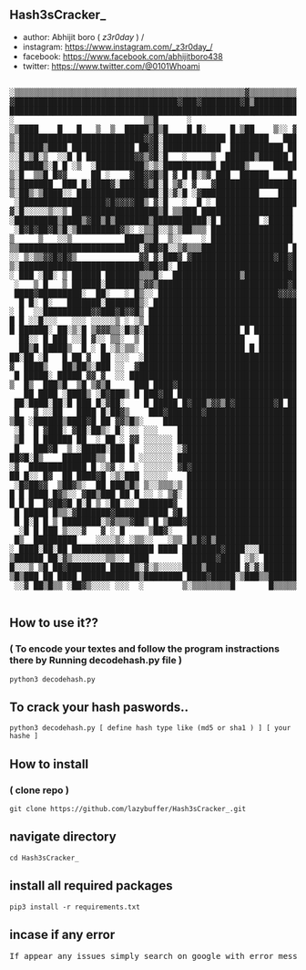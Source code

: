 ## Hash3sCracker_ 
- author: Abhijit boro ( _z3r0day_ ) /
- instagram: https://www.instagram.com/_z3r0day_/
- facebook: https://www.facebook.com/abhijitboro438
- twitter: https://www.twitter.com/@0101Whoami
<!-- banner -->
<pre>

░▒▒▒▒▒▒▒▒▒▒▒▒▒▒▒▒▒▒▒▒▒▒▒▒▒▒▒▒▒▒▒▒▒▒▒▒▒▒▒▒▒▒▒▒▒▒▒▒▓▒▒▒▒▒▒▒▒▒▒▒▒▒▒▒▒▒▒▒▒▒▒▒▒▒▒▒▒▒▒▒▒▒▒▒▒▒▒▒▒▒░█ ▓▒▒▒▒░
▓██████████████████████████████████▓███▓████████▓█▒████████████████████▒███████████████████▓█░██▓██▓
███████████████████████████████████████████████████████████████████████████████████████████████████▓
░                           ▒▒█      ░                                █ ██                          
░▒████    █   █   ▒  ▒  █████▒█▒█    █ █░     █ ▒██    ▒░░ ▓█▒ ████████ ███ ▒▒  █░  ███████████████ 
▒░██████████████████████████▓▓█░█████████████ ████████   ██████████████ █▓█████████████████████████ 
▒░█████▒████ █████████████ ██▓█░████████████  ███████████ █████████████ █▓█   ████ ░ █▓  ▒       ██ 
░░█░▒█░▒  ░░█ █ ██████████▓▓▒▓█░█   ░     ▒  ██████▒██████ █  █ ████▓██ █▒█░▒ ░▒██      ▒░▓▒▓░▓░███ 
░░█████▒░█ █ ░▒  ░██████████▒░▒░███████████ █████▒     █████░ █ ███████ █▒█  █░░████▒░▒█▒ ▓▒██▓████ 
▒░█  ▒▒█ █▓▓     ██ ░    ▓██▓▓█▒█ ▓ █ █░▒▓ ███  ██████    █ █ █░██░░░██ █▓█▒██▓███      ▓    ░█░███ 
▒░███████  ███ █░████▓░█████▓▒█░█ ▒▓░ ▓   ▓█████████████████░█ ▒████░██ █▓█████████▓█▓█████████████ 
▒░██▒░▒████░░ █████████████████░█░▓░█ ░▓████████████    ████▓ █ ███ ░██ █▓███████████████████████ █ 
 ░██████████████████▓█▓▓▓▓██▒ ▓░█   ░  █ ░ █████████████████░█▓ ███░▓██ █░█       █    █    █    ▒█ 
▓░█░░░░░▒░░▒ ██████████████████▒█ ▒▒███ ███████████████████ █▓█ ███████ ███████████████████████████ 
░█████████▒████▒▓██▒█▒███████▒███████████░█ ████████ ░█████ ████░██████ █████████░▓██░█░▓▓▓░▓█▓█░███
 ░█▓█▓██▓█▒█░▒█████████▓▒░ ░▒▒█░░▒░▒██▒▒▒ █████████████████ ▓▒▒▒▒▒▒▒▒░▓▒██░░▒▒▒▒████▒██▓██████▓▒░░▒ 
▒     ▒   ░░▒           ████▒▒█  ▒░░    ░ █████████████████ ░░░░░░░░░░█ █▓ ░░  ░        ░      ████ 
▒▒█████████████████████████░▓██▓█░░▒▓▒▒▒██████████████████ █▓ ██░░░░░ █ ███████████████████████████ 
░░ ▒░▒▒▓▓█▓█▓▒             ▓▓ ▓░███▓ ▓█████████████████▓██▓██▒░ ▓██████ █░█ ██░▓█ ░███████████████  
▒░██████████████████████████▓██▓█░ ███████████████████████▓█████▓   ███ ███ ████████▒██ ████░▓▓█░█  
░ ███ ░██░ ▒ ██████ ███████▒▒▒█░  ██████████████▒███████████████████ ██ █▒█ ████████ ██ ██ █ █░█ █  
 ░   ▒ █   ▒ ██████░███████▒▓▓▒███████████████████████████▓█▓███████ █▓ █▒█ ██  ██████████████████  
 ████▓█████████░  ██░   ░ █▒░░ █████████████████████████▓▓▓▓▓▓▓▒▒ ██ █  ▓░█ ████░███   █ █   █ ▒ █  
  █ █░ █░   ███████░███████▒░ ███████████████████████████████████▓█████ █░█ ░  █  ██     █▒    ███  
░ █  ░░██████████▓▓███▓█▓▓█▒ ████████████████████████████████████▓█▓████░ █████████████▒░▓████ ▒ █  
█ █ ░░█░░░   ░░░ ░░░░░▒ ░ ░▒ ██████████████████████████████████████▒████ ░░░░░░░░░░░░░░███░░░█ ▓▓█  
█ ██████░ ██░▒░█ ▒▓▓▓▒▒░█▒▓░████████████████████ █ █████████████████████▓░ ▒▒▒░▒▒▒▒▓▓░░█░▒▒▒▒███░█  
  ██░░ █ ███ ░░█ ▓░░ ▒▒░  ▒ █████████████████████   █████████████████████  ▒▒▓▒▒▒▒▒▒▒░ ░▒   ░▓   █  
  ██▒█ █████▒  █ ░ █ ░▒░▒▒░ █████████████████████ █ █████████████████████  ▒▒▒░▒▒▒▒▓▒░ ████ ▒█████  
██░██ ░█   █ ██ ▓  ██ ░░░  ░██████████████████████████████████████████████  ░░░░▒░░█ ░ █  █  █ ▒ █  
▓  ████▒   ██▒██▒░███ ░░  ▓███████████████████████████████████████████████▓ ▒▒░▒░░░    ████░ ░█▓███ 
 █ █████░ █████ ▓▓ ▓  ░░ ████████████████████████████████████████████ █████  ░    ░██ ██ ██▒ ██ ███ 
▒  █▒  ███▒█  ▒█ ▒▓▒█     ███ ████▓███████████████████████████████ ████  ███ ░ ██    ░█░█ █░ ██ ███ 
   ██ ████ ░████▒ ░█▓███▒ █ ███▓██ ███████████████████████████████ █▓░ ██ █  ░ ██░██▓ █ █░█  ██ ███ 
 ██░████░██░█ ███ █░▓██░    █ █████ █▓███▒▓▓▒█▓████████▓█ ███  ▒█ ▓████░██  ░░░ ██  ▓ █▓█▒██▒█  ███ 
 █   ▓ ░░██   ████ █░██▓▒    ███▓███████▓███████████████████████████████     ▒▓  ██ █ █ █▒ █ █   ██▓
▒██ ░██████▒████▓█ ██ ▓▓▒█▒░    ████████████████████████████████████ █   ░ █ █ █░█  █ █ ██░███    █ 
 ░█  █ ▓███░ ▓██░██▒░ █░ ░░ ░░░    ██████████████████████████████      ░░░ █░▒▓█ ██████ █  ██████▓██
 ▒█  █ ██████ ██  ░ ██ ░ ▓▓ ░░░░░░ ████████████████████████████▓█  ░░░░░░░ ▒ █ █░▓█████ █▒░██   ████
 █   ███▓█  ▒ ░█████░███ █  ░░░░░░ ░▓█████████████████████████▒▓█▓ ░░░░░░░ ████    █ ████  ███ ░   █
██▓█░█▒    ███████▒▒ ███ █ ░░░░░░░ ██████████████████████████ ███▒ ░░░░░░░  ▒▓█ ████ █  █▒██ █  █  █
░▓  ████████████ █ ░▒▓ ░  ░ ░░░░░░ ▓█▓████████████████████████░ ██ ░░░░░░░ ░  ████▒ ░█▒ ██░█ █  █ █▒
██ █░░ █▓  ██ ████▓█ ░▒░███ ░░░░░    ████████████████████████████   ░ ░░░░░█▒  ▒▒▓▓████░██████ ██ █▒
 ░█▓██▓▓  ▒██▓▒░  ██ ███▒█▒ ▒░░▒▒▒░▒ ██████████████████████████░   ░░░░░░  ████  ▒█▒▒░█▒█▓▒███████  
█ █ ████ █▓▒░░ ▓██▒███ ██ █ ░░ ░ ▒▓░ ███████████████████████████ ▒▒░ ▒▓▒▒█▓ ██████ ▓█▒▓▓ ▒█▒████████
█ █ █  █▓██▓█ █░█ ▒ ░██ ░░ ███████▓  ████████████████████████████░████░ ▓█░ ▒░█ ▒░██▓ ▒▓░██▒▒█▓▓███ 
 █ █████ █▒▒░▓███████▓███████████ ▓█ ███████████████████████▒█░█ █ ██▓███▒░█ ░█ ████ ██▒█ █ █▒ █▒██░
 █ █░█ █ ▒ ████████░▒▓▒▒▒▓██▒ █ ▒███▓███████████████████████████ ▓░██████████░██████░  ██░███ ▓█▓ █ 
  ░█ █ ███ ▒░░░▓   ▓ ░ █     ▒██▓░   █████████████████████████▓█ ██▓░ ▒░░░░ ░░  ░▒▒█░██▒ ░░ ▒██ █ ░ 
 █▒  █████████    ░░░░▒░ ░▒▒░░   ░▒▒ █▒█▓█▒████████████████████ ░░▒▒▓▓████████████░██░▒███████ ██░  
░ ████░██░██ █████████████████ ████ ████████▓████░░░██████████▓▒█         ████▒▓███▒████░  ░█▒█████▓
▒██████ ██░▓▒░░░░░░░▒▒░░ ████       ███████▓████ ░▒░ ████████████ ▓█ ▒█████ ██████████████████░ █▓█░
█░░░▒ ▒█ ██▓████████ █████▒░▓░▒░░░░░████▒███████ ▓░▓░██████████ █ ▒░███▒████ ██▓ █████▓██░███ ██░██▒
▒█▒███ ██ ████ ████████████▒████████ ████▓█████░▒███▒▒███████████ ██████ ████ ███████ █████ ███  ██▒
 ░░▓ ██▒█▒▒ ░██▓▒░░░░ ░░░  ░        ▒░▒▒▒▒▒▒▒▒█       █▒▒▒▒▒▒▒▒▒  ▓░   ░▒░ ░▒░  ░░░     ▓ █▓█ ▒  ░▓░

</pre>

## How to use it??
### ( To encode your textes and follow the program instractions there by Running decodehash.py file )
```
python3 decodehash.py
```
## To crack your hash paswords..
```
python3 decodehash.py [ define hash type like (md5 or sha1 ) ] [ your hashe ]
```

## How to install
### ( clone repo )
```
git clone https://github.com/lazybuffer/Hash3sCracker_.git
```
## navigate directory
```
cd Hash3sCracker_
```
## install all required packages
```
pip3 install -r requirements.txt
```
## incase if any error
<pre>
If appear any issues simply search on google with error message.
</pre>
